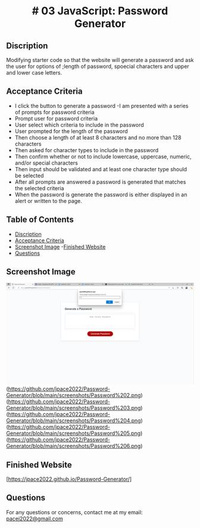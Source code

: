 <h1 align="center"> # 03 JavaScript: Password Generator</h1>

## Discription

Modifying starter code so that the website will generate a password and ask the user for options of ;length of password, spoecial characters and upper and lower case letters.  

## Acceptance Criteria

- I click the button to generate a password
-I am presented with a series of prompts for password criteria
- Prompt user for password criteria
- User select which criteria to include in the password
- User prompted for the length of the password
- Then choose a length of at least 8 characters and no more than 128 characters
- Then asked for character types to include in the password
- Then confirm whether or not to include lowercase, uppercase, numeric, and/or special characters
- Then input should be validated and at least one character type should be selected
- After all prompts are answered a password is generated that matches the selected criteria
- When the password is generate the password is either displayed in an alert or written to the page. 

## Table of Contents
- [Discription](#discription)
- [Acceptance Criteria](#acceptance-criteria)
- [Screenshot Image](#screenshot-image)
 -[Finished Website](#finished-website)
- [Questions](#questions)

## Screenshot Image
![Password Generator](https://github.com/jpace2022/Password-Generator/blob/main/screenshots/Password%201.png)
(https://github.com/jpace2022/Password-Generator/blob/main/screenshots/Password%202.png)
(https://github.com/jpace2022/Password-Generator/blob/main/screenshots/Password%203.png)
(https://github.com/jpace2022/Password-Generator/blob/main/screenshots/Password%204.png)
(https://github.com/jpace2022/Password-Generator/blob/main/screenshots/Password%205.png)
(https://github.com/jpace2022/Password-Generator/blob/main/screenshots/Password%206.png)

## Finished Website
[https://jpace2022.github.io/Password-Generator/]

## Questions
For any questions or concerns, contact me at my email: pacej2022@gmail.com